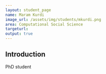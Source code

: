 ```yaml
---
layout: student_page
name: Maram Kurdi
image_url: /assets/img/students/mkurdi.png
area: Computational Social Science
targeturl: 
output: true
---
```


## Introduction

PhD student
